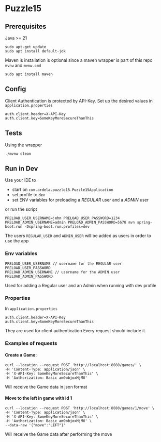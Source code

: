 # Puzzle15

## Prerequisites

Java >= 21

```
sudo apt-get update
sudo apt install default-jdk
```

Maven is installation is optional since a maven wrapper is part of this repo
``mvnw`` and ``mvnw.cmd``

```
sudo apt install maven
```

## Config

Client Authentication is protected by API-Key.
Set up the desired values in `application.properties`

```
auth.client.header=X-API-Key
auth.client.key=SomeKeyMoreSecureThanThis
```

## Tests
Using the wrapper
```
./mvnw clean
```

## Run in Dev

Use your IDE to
* start on `com.ardela.puzzle15.Puzzle15Application`
* set profile to `dev`
* set ENV variables for preloading a _REGULAR_ user and a _ADMIN_ user


or run the script
```
PRELOAD_USER_USERNAME=john PRELOAD_USER_PASSWORD=1234 PRELOAD_ADMIN_USERNAME=admin PRELOAD_ADMIN_PASSWORD=5678 mvn spring-boot:run -Dspring-boot.run.profiles=dev
```
The users `REGULAR_USER` and `ADMIN_USER`
will be added as users in order to use the app

### Env variables
```
PRELOAD_USER_USERNAME // username for the REGULAR user
PRELOAD_USER_PASSWORD
PRELOAD_ADMIN_USERNAME // username for the ADMIN user
PRELOAD_ADMIN_PASSWORD
```
Used for adding a Regular user and an Admin when running with dev profile

### Properties
In `application.properties`
```
auth.client.header=X-API-Key
auth.client.key=SomeKeyMoreSecureThanThis
```
They are used for client authentication
Every request should include it.

### Examples of requests

#### Create a Game:
```
curl --location --request POST 'http://localhost:8080/games/' \
-H 'Content-Type: application/json' \
-H 'X-API-Key: SomeKeyMoreSecureThanThis' \
-H 'Authorization: Basic am9objoxMjM0'
```
Will receive the Game data in json format


#### Move to the left in game with id 1
```
curl --location --request POST 'http://localhost:8080/games/1/move' \
-H 'Content-Type: application/json' \
-H 'X-API-Key: SomeKeyMoreSecureThanThis' \
-H 'Authorization: Basic am9objoxMjM0' \
--data-raw '{"move":"LEFT"}'
```
Will receive the Game data after performing the move


